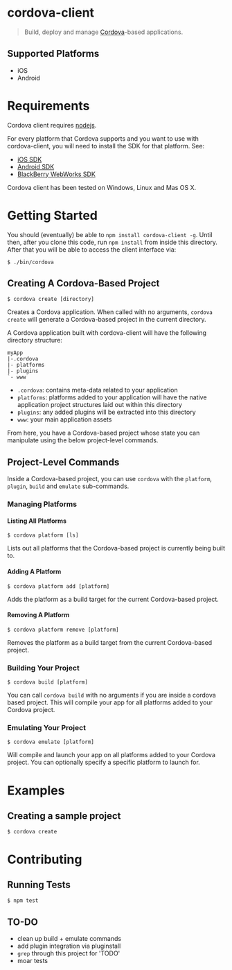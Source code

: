 # cordova-client

> Build, deploy and manage [Cordova](http://cordova.io)-based applications.

## Supported Platforms

- iOS
- Android

# Requirements

Cordova client requires [nodejs](http://nodejs.org/).

For every platform that Cordova supports and you want to use with
cordova-client, you will need to install the SDK for that platform. See:

- [iOS SDK](http://developer.apple.com)
- [Android SDK](http://developer.android.com)
- [BlackBerry WebWorks SDK](http://developer.blackberry.com)

Cordova client has been tested on Windows, Linux and Mas OS X.

# Getting Started

You should (eventually) be able to `npm install cordova-client -g`.
Until then, after you clone this code, run `npm install` from inside this
directory. After that you will be able to access the client interface
via:

    $ ./bin/cordova

## Creating A Cordova-Based Project

    $ cordova create [directory]

Creates a Cordova application. When called with no arguments, `cordova create` will generate a Cordova-based project in the current directory.

A Cordova application built with cordova-client will have the following
directory structure:

    myApp
    |-.cordova
    |- platforms
    |- plugins
    `- www

- `.cordova`: contains meta-data related to your application
- `platforms`: platforms added to your application will have the native
  application project structures laid out within this directory
- `plugins`: any added plugins will be extracted into this directory
- `www`: your main application assets

From here, you have a Cordova-based project whose state you can
manipulate using the below project-level commands.

## Project-Level Commands

Inside a Cordova-based project, you can use `cordova` with the
`platform`, `plugin`, `build` and `emulate` sub-commands.

### Managing Platforms

#### Listing All Platforms

    $ cordova platform [ls]

Lists out all platforms that the Cordova-based project is currently
being built to.

#### Adding A Platform

    $ cordova platform add [platform]

Adds the platform as a build target for the current Cordova-based
project.

#### Removing A Platform

    $ cordova platform remove [platform]

Removes the platform as a build target from the current Cordova-based
project.

### Building Your Project

    $ cordova build [platform]

You can call `cordova build` with no arguments if you are inside a cordova based project. This will compile your app for all platforms added to your Cordova project.

### Emulating Your Project

    $ cordova emulate [platform]

Will compile and launch your app on all platforms added to your
Cordova project. You can optionally specify a specific platform to
launch for.

# Examples

## Creating a sample project

    $ cordova create

# Contributing

## Running Tests

    $ npm test

## TO-DO

- clean up build + emulate commands
- add plugin integration via pluginstall
- `grep` through this project for 'TODO'
- moar tests
